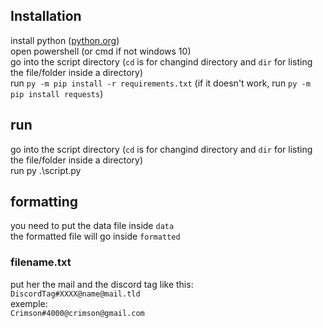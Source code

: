 ## Installation

install python ([python.org](https://python.org))  
open powershell (or cmd if not windows 10)  
go into the script directory (`cd` is for changind directory and `dir` for listing the file/folder inside a directory)  
run `py -m pip install -r requirements.txt` (if it doesn't work, run `py -m pip install requests`)  

## run

go into the script directory (`cd` is for changind directory and `dir` for listing the file/folder inside a directory)  
run py .\script.py  

## formatting

you need to put the data file inside `data`  
the formatted file will go inside `formatted`  

### filename.txt 

put her the mail and the discord tag like this:  
`DiscordTag#XXXX@name@mail.tld`  
exemple:  
`Crimson#4000@crimson@gmail.com`
